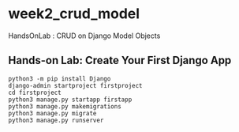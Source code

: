 # week2_crud_model
HandsOnLab : CRUD on Django Model Objects

## Hands-on Lab: Create Your First Django App
```
python3 -m pip install Django
django-admin startproject firstproject
cd firstproject
python3 manage.py startapp firstapp
python3 manage.py makemigrations
python3 manage.py migrate
python3 manage.py runserver

```
